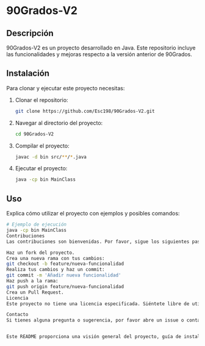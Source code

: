 # 90Grados-V2

## Descripción
90Grados-V2 es un proyecto desarrollado en Java. Este repositorio incluye las funcionalidades y mejoras respecto a la versión anterior de 90Grados.

## Instalación
Para clonar y ejecutar este proyecto necesitas:

1. Clonar el repositorio:
    ```bash
    git clone https://github.com/Esc198/90Grados-V2.git
    ```
2. Navegar al directorio del proyecto:
    ```bash
    cd 90Grados-V2
    ```
3. Compilar el proyecto:
    ```bash
    javac -d bin src/**/*.java
    ```
4. Ejecutar el proyecto:
    ```bash
    java -cp bin MainClass
    ```

## Uso
Explica cómo utilizar el proyecto con ejemplos y posibles comandos:

```bash
# Ejemplo de ejecución
java -cp bin MainClass
Contribuciones
Las contribuciones son bienvenidas. Por favor, sigue los siguientes pasos:

Haz un fork del proyecto.
Crea una nueva rama con tus cambios:
git checkout -b feature/nueva-funcionalidad
Realiza tus cambios y haz un commit:
git commit -m 'Añadir nueva funcionalidad'
Haz push a la rama:
git push origin feature/nueva-funcionalidad
Crea un Pull Request.
Licencia
Este proyecto no tiene una licencia especificada. Siéntete libre de utilizar el código como desees.

Contacto
Si tienes alguna pregunta o sugerencia, por favor abre un issue o contacta a través de mi perfil de GitHub.


Este README proporciona una visión general del proyecto, guía de instalación, instrucciones de uso, cómo contribuir y detalles de contacto.
